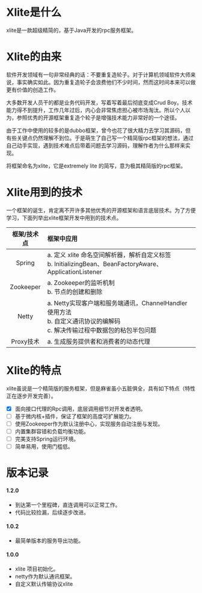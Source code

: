 # Xlite是什么
xlite是一款超级精简的，基于Java开发的rpc服务框架。

# Xlite的由来
软件开发领域有一句非常经典的话：不要重复造轮子。对于计算机领域软件大师来说，事实确实如此。因为重复造轮子会浪费他们不少时间，然而这时间本来可以做更有价值的创造工作。 

大多数开发人员干的都是业务代码开发，写着写着最后彻底变成Crud Boy。技术能力得不到提升，工作几年过后，内心会非常焦虑担心被市场淘汰。所以个人以为，参照优秀的开源框架重复造个轮子是增强技术能力非常好的一个途径。

由于工作中使用的较多的是dubbo框架，曾今也花了很大精力去学习其源码，但有些关键点仍然理解不到位。于是萌生了自己写一个精简版rpc框架的想法，通过自己动手实现，遇到技术难点后带着问题去学习源码，理解作者为什么那样来实现。

将框架命名为xlite，它是extremely lite 的简写，意为极其精简版的rpc框架。

# Xlite用到的技术
一个框架的诞生，肯定离不开许多其他优秀的开源框架和语言底层技术。为了方便学习，下面列举出xlite框架开发中用到的技术点。

|  框架/技术点  | 框架中应用                                                     |
| :---------: | :----------------------------------------------------------- |
|   Spring    | a. 定义 xlite 命名空间解析器，解析自定义标签<br />b. InitializingBean、BeanFactoryAware、ApplicationListener |
|  Zookeeper  | a. Zookeeper的监听机制<br />b. 节点的创建和删除              |
|    Netty    | a. Netty实现客户端和服务端通讯，ChannelHandler使用方法<br />b. 自定义通讯协议的编解码<br />c. 解决传输过程中数据包的粘包半包问题 |
|  Proxy技术  | a. 生成服务提供者和消费者的动态代理 |



# Xlite的特点

xlite虽说是一个精简版的服务框架，但是麻雀虽小五脏俱全，具有如下特点（特性正在逐步开发完善）。

- [x] 面向接口代理的Rpc调用，底层调用细节对开发者透明。
- [ ] 基于微内核+插件，保证了框架的高度可扩展能力。
- [ ] 使用Zookeeper作为默认注册中心，实现服务自动注册与发现。
- [ ] 内置集群容错和负载均衡功能。
- [ ] 完美支持Spring运行环境。
- [ ] 简单易用，使用门槛低。

# 版本记录
#### 1.2.0
* 到达第一个里程碑，直连调用可以正常工作。
* 代码比较捡漏，后续逐步改进。

#### 1.0.2
* 最简单版本的服务导出功能。

#### 1.0.0
* xlite 项目初始化。
* netty作为默认通讯框架。
* 自定义默认传输协议xlite